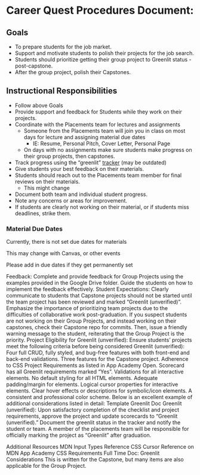 # Career Quest Procedures Document:

## Goals

- To prepare students for the job market.
- Support and motivate students to polish their projects for the job search.
- Students should prioritize getting their group project to Greenlit status - post-capstone. 
- After the group project, polish their Capstones.

## Instructional Responsibilities

- Follow above Goals
- Provide support and feedback for Students while they work on their projects.
- Coordinate with the Placements team for lectures and assignments
    - Someone from the Placements team will join you in class on most days for lecture and assigning material due dates
        - IE: Resume, Personal Pitch, Cover Letter, Personal Page
    - On days with no assignments make sure students make progress on their group projects, then capstones.
- Track progress using the “greenlit” [tracker](https://docs.google.com/spreadsheets/d/1Tf3H7xyNvFi3A6vIgZx7YtIDfUaeEI5Y0kpaixMrPGM/edit#gid=1515017928) (may be outdated)
- Give students your best feedback on their materials.
- Students should reach out to the Placements team member for final reviews on their materials.
    - This might change
- Document both team and individual student progress.
- Note any concerns or areas for improvement.
- If students are clearly not working on their material, or if students miss deadlines, strike them.

### Material Due Dates

Currently, there is not set due dates for materials

This may change with Canvas, or other events

Please add in due dates if they get permanently set

Feedback:
Complete and provide feedback for Group Projects using the examples provided in the Google Drive folder.
Guide the students on how to implement the feedback effectively.
Student Expectations:
Clearly communicate to students that Capstone projects should not be started until the team project has been reviewed and marked “Greenlit (unverified)”.
Emphasize the importance of prioritizing team projects due to the difficulties of collaborative work post-graduation.
If you suspect students are not working on their Group Projects, and instead working on their capstones, check their Capstone repo for commits.  Then, issue a friendly warning message to the student, reiterating that the Group Project is the priority.
Project Eligibility for Greenlit (unverified):
Ensure students’ projects meet the following criteria before being considered Greenlit (unverified):
Four full CRUD, fully styled, and bug-free features with both front-end and back-end validations.
Three features for the Capstone project.
Adherence to CSS Project Requirements as listed in App Academy Open.
Scorecard has all Greenlit requirements marked “Yes”.
Validations for all interactive elements.
No default styling for all HTML elements.
Adequate padding/margin for elements.
Logical cursor properties for interactive elements.
Clear hover effects or descriptions for symbolic/icon elements.
A consistent and professional color scheme.
Below is an excellent example of additional considerations listed in detail:
Template Greenlit Doc
Greenlit (unverified):
Upon satisfactory completion of the checklist and project requirements, approve the project and update scorecards to “Greenlit (unverified).”
Document the greenlit status in the tracker and notify the student or team. 
A member of the placements team will be responsible for officially marking the project as “Greenlit” after graduation.



Additional Resources
MDN Input Types Reference
CSS Cursor Reference on MDN
App Academy CSS Requirements
Full Time Doc: Greenlit Considerations
This is written for the Capstone, but many items are also applicable for the Group Project.
